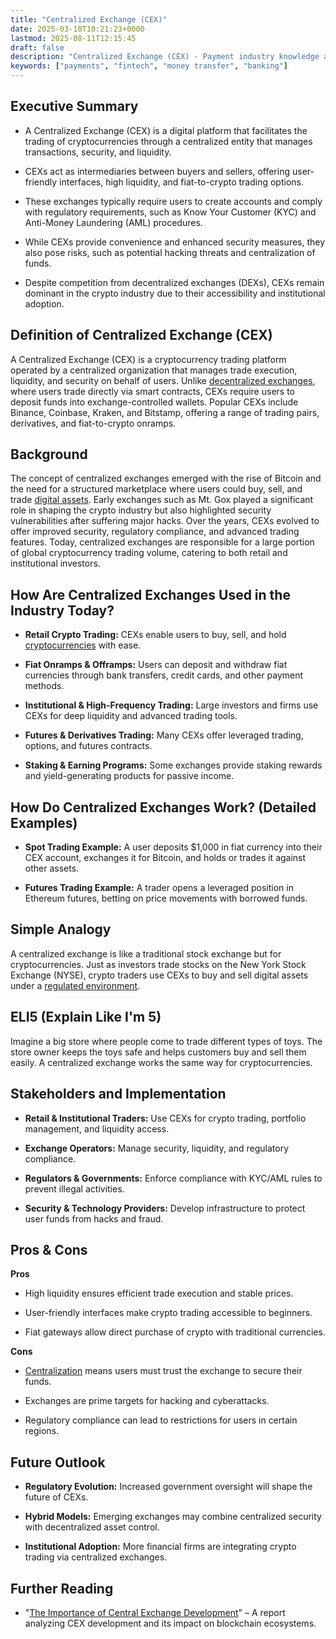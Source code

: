 ```yaml
---
title: "Centralized Exchange (CEX)"
date: 2025-03-10T10:21:23+0000
lastmod: 2025-08-11T12:15:45
draft: false
description: "Centralized Exchange (CEX) - Payment industry knowledge and insights"
keywords: ["payments", "fintech", "money transfer", "banking"]
---
```


## Executive Summary

- A Centralized Exchange (CEX) is a digital platform that facilitates the trading of cryptocurrencies through a centralized entity that manages transactions, security, and liquidity.

- CEXs act as intermediaries between buyers and sellers, offering user-friendly interfaces, high liquidity, and fiat-to-crypto trading options.

- These exchanges typically require users to create accounts and comply with regulatory requirements, such as Know Your Customer (KYC) and Anti-Money Laundering (AML) procedures.

- While CEXs provide convenience and enhanced security measures, they also pose risks, such as potential hacking threats and centralization of funds.

- Despite competition from decentralized exchanges (DEXs), CEXs remain dominant in the crypto industry due to their accessibility and institutional adoption.

## Definition of Centralized Exchange (CEX)

A Centralized Exchange (CEX) is a cryptocurrency trading platform operated by a centralized organization that manages trade execution, liquidity, and security on behalf of users. Unlike [decentralized exchanges](https://faisalkhanllc.xyz/resources/payments-wiki/d/decentralized-exchange-dex/), where users trade directly via smart contracts, CEXs require users to deposit funds into exchange-controlled wallets. Popular CEXs include Binance, Coinbase, Kraken, and Bitstamp, offering a range of trading pairs, derivatives, and fiat-to-crypto onramps.

## Background

The concept of centralized exchanges emerged with the rise of Bitcoin and the need for a structured marketplace where users could buy, sell, and trade [digital assets](https://faisalkhanllc.xyz/resources/payments-wiki/d/digital-assets/). Early exchanges such as Mt. Gox played a significant role in shaping the crypto industry but also highlighted security vulnerabilities after suffering major hacks. Over the years, CEXs evolved to offer improved security, regulatory compliance, and advanced trading features. Today, centralized exchanges are responsible for a large portion of global cryptocurrency trading volume, catering to both retail and institutional investors.

## How Are Centralized Exchanges Used in the Industry Today?

- **Retail Crypto Trading:** CEXs enable users to buy, sell, and hold [cryptocurrencies](https://faisalkhanllc.xyz/resources/payments-wiki/c/cryptocurrency/) with ease.

- **Fiat Onramps & Offramps:** Users can deposit and withdraw fiat currencies through bank transfers, credit cards, and other payment methods.

- **Institutional & High-Frequency Trading:** Large investors and firms use CEXs for deep liquidity and advanced trading tools.

- **Futures & Derivatives Trading:** Many CEXs offer leveraged trading, options, and futures contracts.

- **Staking & Earning Programs:** Some exchanges provide staking rewards and yield-generating products for passive income.

## How Do Centralized Exchanges Work? (Detailed Examples)

- **Spot Trading Example:** A user deposits $1,000 in fiat currency into their CEX account, exchanges it for Bitcoin, and holds or trades it against other assets.

- **Futures Trading Example:** A trader opens a leveraged position in Ethereum futures, betting on price movements with borrowed funds.

## Simple Analogy

A centralized exchange is like a traditional stock exchange but for cryptocurrencies. Just as investors trade stocks on the New York Stock Exchange (NYSE), crypto traders use CEXs to buy and sell digital assets under a [regulated environment](https://faisalkhanllc.xyz/resources/payments-wiki/c/cryptocurrency-regulation/).

## ELI5 (Explain Like I'm 5)

Imagine a big store where people come to trade different types of toys. The store owner keeps the toys safe and helps customers buy and sell them easily. A centralized exchange works the same way for cryptocurrencies.

## Stakeholders and Implementation

- **Retail & Institutional Traders:** Use CEXs for crypto trading, portfolio management, and liquidity access.

- **Exchange Operators:** Manage security, liquidity, and regulatory compliance.

- **Regulators & Governments:** Enforce compliance with KYC/AML rules to prevent illegal activities.

- **Security & Technology Providers:** Develop infrastructure to protect user funds from hacks and fraud.

## Pros & Cons

**Pros**

- High liquidity ensures efficient trade execution and stable prices.

- User-friendly interfaces make crypto trading accessible to beginners.

- Fiat gateways allow direct purchase of crypto with traditional currencies.

**Cons**

- [Centralization](https://faisalkhanllc.xyz/resources/payments-wiki/c/centralized-vs-decentralized/) means users must trust the exchange to secure their funds.

- Exchanges are prime targets for hacking and cyberattacks.

- Regulatory compliance can lead to restrictions for users in certain regions.

## Future Outlook

- **Regulatory Evolution:** Increased government oversight will shape the future of CEXs.

- **Hybrid Models:** Emerging exchanges may combine centralized security with decentralized asset control.

- **Institutional Adoption:** More financial firms are integrating crypto trading via centralized exchanges.

## Further Reading

- "[The Importance of Central Exchange Development](https://www.rapidinnovation.io/post/the-importance-of-centralized-exchange-development)" – A report analyzing CEX development and its impact on blockchain ecosystems.